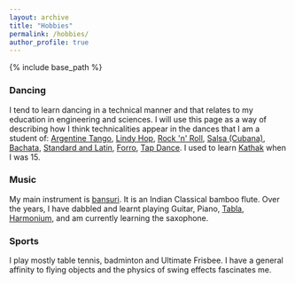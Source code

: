 ```yaml
---
layout: archive
title: "Hobbies"
permalink: /hobbies/
author_profile: true
---
```


{% include base_path %}

### Dancing

I tend to learn dancing in a technical manner and that relates to my education in engineering and sciences. I will use this page as a way of describing how I think technicalities appear in the dances that I am a student of: [Argentine Tango](https://en.wikipedia.org/wiki/Argentine_tango), [Lindy Hop](https://en.wikipedia.org/wiki/Lindy_Hop), [Rock 'n' Roll](https://en.wikipedia.org/wiki/Rock_and_Roll_(dance)), [Salsa (Cubana)](https://en.wikipedia.org/wiki/Cuban_salsa), [Bachata](https://en.wikipedia.org/wiki/Bachata_(dance)), [Standard and Latin](https://en.wikipedia.org/wiki/Ballroom_dance), [Forro](https://en.wikipedia.org/wiki/Forr%C3%B3), [Tap Dance](https://en.wikipedia.org/wiki/Tap_dance). I used to learn [Kathak](https://en.wikipedia.org/wiki/Kathak#:~:text=Kathak%20is%20one%20of%20the,known%20as%20Kathakars%20or%20storytellers.) when I was 15.

### Music

My main instrument is [bansuri](https://en.wikipedia.org/wiki/Bansuri). It is an Indian Classical bamboo flute. Over the years, I have dabbled and learnt playing Guitar, Piano, [Tabla](https://en.wikipedia.org/wiki/Tabla), [Harmonium](https://www.britannica.com/art/harmonium-musical-instrument), and am currently learning the saxophone. 

### Sports

I play mostly table tennis, badminton and Ultimate Frisbee. I have a general affinity to flying objects and the physics of swing effects fascinates me.


